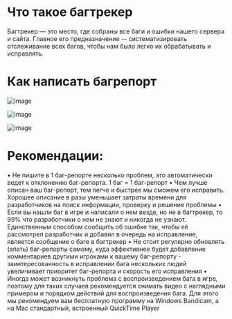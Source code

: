 # Что такое багтрекер
Багтрекер — это место, где собраны все баги и ошибки нашего сервера и сайта. Главное его предназначение -- систематизировать отслеживание всех багов, чтобы нам было легко их обрабатывать и исправлять.

# Как написать багрепорт
![image](https://github.com/admadm123/Turbo-wow-Dragonflight-10.2/assets/63059326/ef57ad73-a8f1-4b38-ab3c-47e1df04d71a)

![image](https://github.com/admadm123/Turbo-wow-Dragonflight-10.2/assets/63059326/92cd1669-259d-470f-9844-d91728c62250)

![image](https://github.com/admadm123/Turbo-wow-Dragonflight-10.2/assets/63059326/c7d42f90-3e51-432a-a8cb-bb6f91a538f9)

# Рекомендации:

• Не пишите в 1 баг-репорте несколько проблем, это автоматически ведет к отклонению баг-репорта. 1 баг = 1 баг-репорт
• Чем лучше описан ваш баг-репорт, тем легче и быстрее мы сможем его исправить. Хорошее описание в разы уменьшает затраты времени для разработчиков на поиск информации, проверку и решение проблемы
• Если вы нашли баг в игре и написали о нем везде, но не в багтрекер, то 99% что разработчики о нем не знают и никогда не узнают. Единственным способом сообщить об ошибке так, чтобы её рассмотрел разработчик и добавил в очередь на исправление, является сообщение о баге в багтрекер
• Не стоит регулярно обновлять (апать) баг-репорты самому, куда эффективнее будет добавление комментариев другими игроками к вашему баг-репорту - заинтересованность в исправлении бага нескольких людей увеличивает приоритет баг-репорта и скорость его исправления
• Иногда может возникнуть проблема с воспроизведением бага в игре, поэтому для таких случаев рекомендуется снимать видео с наглядными примером и порядком действий для воспроизведения бага. Для этого мы рекомендуем вам бесплатную программу на Windows Bandicam, а на Mac стандартный, встроенный QuickTime Player
